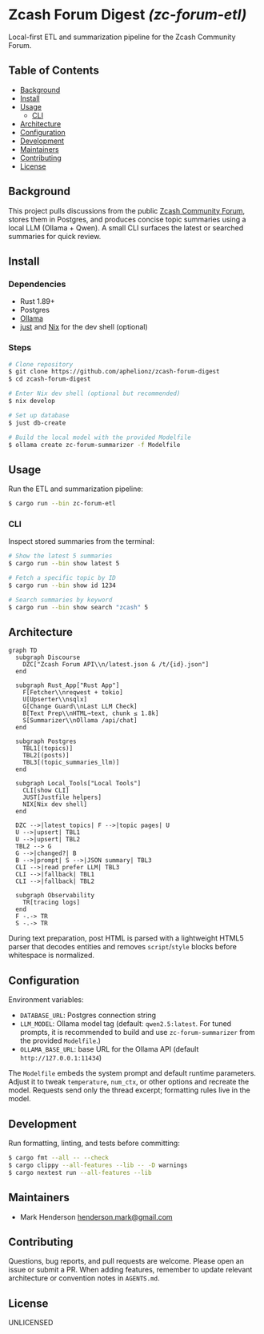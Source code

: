# Zcash Forum Digest _(zc-forum-etl)_

Local-first ETL and summarization pipeline for the Zcash Community Forum.

## Table of Contents
- [Background](#background)
- [Install](#install)
- [Usage](#usage)
  - [CLI](#cli)
- [Architecture](#architecture)
- [Configuration](#configuration)
- [Development](#development)
- [Maintainers](#maintainers)
- [Contributing](#contributing)
- [License](#license)

## Background
This project pulls discussions from the public [Zcash Community Forum](https://forum.zcashcommunity.com/),
stores them in Postgres, and produces concise topic summaries using a local
LLM (Ollama + Qwen). A small CLI surfaces the latest or searched summaries
for quick review.

## Install
### Dependencies
- Rust 1.89+
- Postgres
- [Ollama](https://ollama.com/)
- [just](https://github.com/casey/just) and [Nix](https://nixos.org/) for the dev shell (optional)

### Steps
```sh
# Clone repository
$ git clone https://github.com/aphelionz/zcash-forum-digest
$ cd zcash-forum-digest

# Enter Nix dev shell (optional but recommended)
$ nix develop

# Set up database
$ just db-create

# Build the local model with the provided Modelfile
$ ollama create zc-forum-summarizer -f Modelfile
```

## Usage
Run the ETL and summarization pipeline:
```sh
$ cargo run --bin zc-forum-etl
```

### CLI
Inspect stored summaries from the terminal:
```sh
# Show the latest 5 summaries
$ cargo run --bin show latest 5

# Fetch a specific topic by ID
$ cargo run --bin show id 1234

# Search summaries by keyword
$ cargo run --bin show search "zcash" 5
```

## Architecture
```mermaid
graph TD
  subgraph Discourse
    DZC["Zcash Forum API\\n/latest.json & /t/{id}.json"]
  end

  subgraph Rust_App["Rust App"]
    F[Fetcher\\nreqwest + tokio]
    U[Upserter\\nsqlx]
    G[Change Guard\\nLast LLM Check]
    B[Text Prep\\nHTML→text, chunk ≤ 1.8k]
    S[Summarizer\\nOllama /api/chat]
  end

  subgraph Postgres
    TBL1[(topics)]
    TBL2[(posts)]
    TBL3[(topic_summaries_llm)]
  end

  subgraph Local_Tools["Local Tools"]
    CLI[show CLI]
    JUST[Justfile helpers]
    NIX[Nix dev shell]
  end

  DZC -->|latest topics| F -->|topic pages| U
  U -->|upsert| TBL1
  U -->|upsert| TBL2
  TBL2 --> G
  G -->|changed?| B
  B -->|prompt| S -->|JSON summary| TBL3
  CLI -->|read prefer LLM| TBL3
  CLI -->|fallback| TBL1
  CLI -->|fallback| TBL2

  subgraph Observability
    TR[tracing logs]
  end
  F -.-> TR
  S -.-> TR
```

During text preparation, post HTML is parsed with a lightweight HTML5 parser
that decodes entities and removes `script`/`style` blocks before whitespace
is normalized.

## Configuration
Environment variables:
- `DATABASE_URL`: Postgres connection string
- `LLM_MODEL`: Ollama model tag (default: `qwen2.5:latest`. For tuned prompts, it is recommended to build and use `zc-forum-summarizer` from the provided `Modelfile`.)
- `OLLAMA_BASE_URL`: base URL for the Ollama API (default `http://127.0.0.1:11434`)

The `Modelfile` embeds the system prompt and default runtime parameters. Adjust it to tweak
`temperature`, `num_ctx`, or other options and recreate the model. Requests send only the
thread excerpt; formatting rules live in the model.

## Development
Run formatting, linting, and tests before committing:
```sh
$ cargo fmt --all -- --check
$ cargo clippy --all-features --lib -- -D warnings
$ cargo nextest run --all-features --lib
```

## Maintainers
- Mark Henderson <henderson.mark@gmail.com>

## Contributing
Questions, bug reports, and pull requests are welcome. Please open an
issue or submit a PR. When adding features, remember to update relevant
architecture or convention notes in `AGENTS.md`.

## License
UNLICENSED
